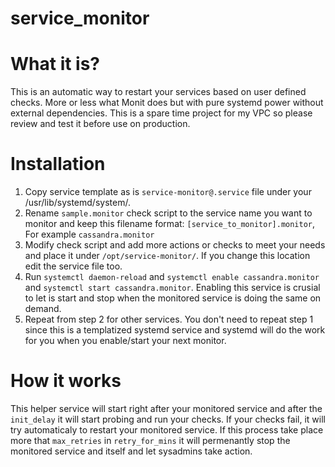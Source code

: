 # service_monitor

What it is?
===

This is an automatic way to restart your services based on user defined checks. More or less what Monit does but with pure systemd power without external dependencies. This is a spare time project for my VPC so please review and test it before use on production.

Installation
===

1. Copy service template as is `service-monitor@.service` file under your /usr/lib/systemd/system/. 
2. Rename `sample.monitor` check script to the service name you want to monitor and keep this filename format: `[service_to_monitor].monitor`, For example `cassandra.monitor` 
3. Modify check script and add more actions or checks to meet your needs and place it under `/opt/service-monitor/`. If you change this location edit the service file too.
4. Run `systemctl daemon-reload` and  `systemctl enable cassandra.monitor`  and `systemctl start cassandra.monitor`. Enabling this service is crusial to let is start and stop when the monitored service is doing the same on demand.
5. Repeat from step 2 for other services. You don't need to repeat step 1 since this is a templatized systemd service and systemd will do the work for you when you enable/start your next monitor.

How it works
===
This helper service will start right after your monitored service and after the `init_delay` it will start probing and run your checks. If your checks fail, it will try automaticaly to restart your monitored service. If this process take place more that `max_retries` in `retry_for_mins` it will permenantly stop the monitored service and itself and let sysadmins take action.
